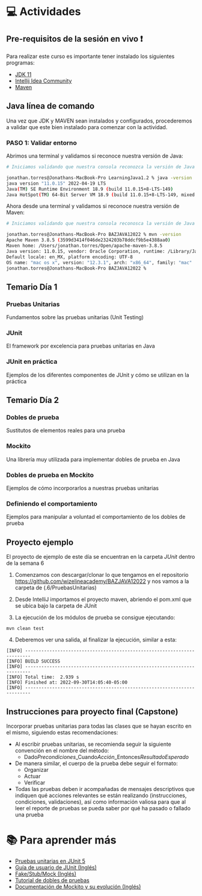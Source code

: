 # :computer:  Actividades

## Pre-requisitos de la sesión en vivo :exclamation:

Para realizar este curso es importante tener instalado los siguientes programas:
* [JDK 11](https://www.oracle.com/java/technologies/downloads/)
* [Intellij Idea Community](https://www.jetbrains.com/idea/download/#section=windows)
* [Maven](https://maven.apache.org/download.cgi)

## Java línea de comando
Una vez que JDK y MAVEN sean instalados y configurados, procederemos a validar que este bien instalado para comenzar con la actividad.

### PASO 1: Validar entorno
Abrimos una terminal y validamos si reconoce nuestra versión de Java:

``` bash
# Iniciamos validando que nuestra consola reconozca la versión de Java

jonathan.torres@Jonathans-MacBook-Pro LearningJava1.2 % java -version
java version "11.0.15" 2022-04-19 LTS
Java(TM) SE Runtime Environment 18.9 (build 11.0.15+8-LTS-149)
Java HotSpot(TM) 64-Bit Server VM 18.9 (build 11.0.15+8-LTS-149, mixed mode)

```

Ahora desde una terminal y validamos si reconoce nuestra versión de Maven:

``` bash
# Iniciamos validando que nuestra consola reconosca la versión de Java

jonathan.torres@Jonathans-MacBook-Pro BAZJAVA12022 % mvn -version
Apache Maven 3.8.5 (3599d3414f046de2324203b78ddcf9b5e4388aa0)
Maven home: /Users/jonathan.torres/Open/apache-maven-3.8.5
Java version: 11.0.15, vendor: Oracle Corporation, runtime: /Library/Java/JavaVirtualMachines/jdk-11.0.15.jdk/Contents/Home
Default locale: en_MX, platform encoding: UTF-8
OS name: "mac os x", version: "12.3.1", arch: "x86_64", family: "mac"
jonathan.torres@Jonathans-MacBook-Pro BAZJAVA12022 %
```

## Temario Día 1

### Pruebas Unitarias

Fundamentos sobre las pruebas unitarias (Unit Testing)

### JUnit

El framework por excelencia para pruebas unitarias en Java

### JUnit en práctica

Ejemplos de los diferentes componentes de JUnit y cómo se utilizan en la práctica


## Temario Día 2

### Dobles de prueba

Sustitutos de elementos reales para una prueba

### Mockito

Una librería muy utilizada para implementar dobles de prueba en Java

### Dobles de prueba en Mockito

Ejemplos de cómo incorporarlos a nuestras pruebas unitarias

### Definiendo el comportamiento

Ejemplos para manipular a voluntad el comportamiento de los dobles de prueba


## Proyecto ejemplo
El proyecto de ejemplo de este día se encuentran en la carpeta *JUnit* dentro de la semana 6

1. Comenzamos con descargar/clonar lo que tengamos en el repositorio https://github.com/wizelineacademy/BAZJAVA12022 y nos vamos a la carpeta de (.6/PruebasUnitarias)

2. Desde IntelliJ importamos el proyecto maven, abriendo el pom.xml que se ubica bajo la carpeta de JUnit

3. La ejecución de los módulos de prueba se consigue ejecutando:
```
mvn clean test
```

4. Deberemos ver una salida, al finalizar la ejecución, similar a esta:
```
[INFO] ------------------------------------------------------------------------
[INFO] BUILD SUCCESS
[INFO] ------------------------------------------------------------------------
[INFO] Total time:  2.939 s
[INFO] Finished at: 2022-09-30T14:05:40-05:00
[INFO] ------------------------------------------------------------------------
```

## Instrucciones para proyecto final (Capstone)
Incorporar pruebas unitarias para todas las clases que se hayan escrito en el mismo, siguiendo estas recomendaciones:

* Al escribir pruebas unitarias, se recomienda seguir la siguiente convención en el nombre del método:
    * Dado*Precondiciones*_Cuando*Acción*_Entonces*ResultadoEsperado*
* De manera similar, el cuerpo de la prueba debe seguir el formato:
    * Organizar
    * Actuar
    * Verificar
* Todas las pruebas deben ir acompañadas de mensajes descriptivos que indiquen qué acciones relevantes
  se están realizando (instrucciones, condiciones, validaciones), así como información valiosa para
  que al leer el reporte de pruebas se pueda saber por qué ha pasado o fallado una prueba

# :books: Para aprender más
* [Pruebas unitarias en JUnit 5](https://danielme.com/2021/04/15/curso-jakarta-ee-pruebas-automaticas-junit5/)
* [Guía de usuario de JUnit (Inglés)](https://junit.org/junit5/docs/current/user-guide/)
* [Fake/Stub/Mock (Inglés)](https://happydevops.com/2020/06/22/que-es-fake-stub-y-mock-en-unit-testing/)
* [Tutorial de dobles de pruebas](https://danielme.com/2017/07/24/tutorial-test-doubles-mockito/)
* [Documentación de Mockito y su evolución (Inglés)](https://javadoc.io/doc/org.mockito/mockito-core/latest/org/mockito/Mockito.html)

